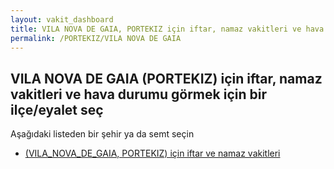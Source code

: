 ```yaml
---
layout: vakit_dashboard
title: VILA NOVA DE GAIA, PORTEKIZ için iftar, namaz vakitleri ve hava durumu - ilçe/eyalet seç
permalink: /PORTEKIZ/VILA NOVA DE GAIA
---
```


## VILA NOVA DE GAIA (PORTEKIZ) için iftar, namaz vakitleri ve hava durumu  görmek için bir ilçe/eyalet seç

Aşağıdaki listeden bir şehir ya da semt seçin

* [ (VILA_NOVA_DE_GAIA, PORTEKIZ) için iftar ve namaz vakitleri](/PORTEKIZ/VILA_NOVA_DE_GAIA/)

<script type="text/javascript">
  var GLOBAL_COUNTRY = 'PORTEKIZ';
  var GLOBAL_CITY = 'VILA NOVA DE GAIA';
  var GLOBAL_STATE = 'VILA NOVA DE GAIA';
</script>
